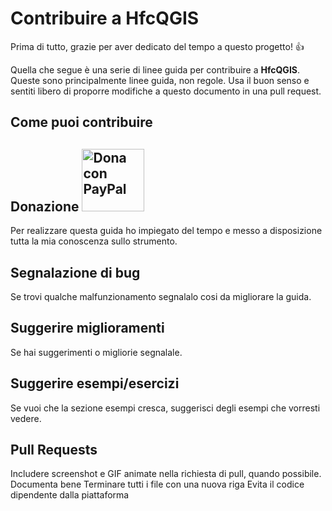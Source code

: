 # Contribuire a HfcQGIS 

Prima di tutto, grazie per aver dedicato del tempo a questo progetto! 👍

Quella che segue è una serie di linee guida per contribuire a **HfcQGIS**. Queste sono principalmente linee guida, non regole. Usa il buon senso e sentiti libero di proporre modifiche a questo documento in una pull request.

## Come puoi contribuire

## Donazione <a href="https://www.paypal.me/pigrecoinfinito" target="_blank"><img width="100" src="https://raw.githubusercontent.com/gbvitrano/HfcQGIS/master/img/PayPal.png" Title="Dona con PayPal" alt="Dona con PayPal" /></a>

Per realizzare questa guida ho impiegato del tempo e messo a disposizione tutta la mia conoscenza sullo strumento.

## Segnalazione di bug
Se trovi qualche malfunzionamento segnalalo cosi da migliorare la guida.

## Suggerire miglioramenti
Se hai suggerimenti o migliorie segnalale.

## Suggerire esempi/esercizi
Se vuoi che la sezione esempi cresca, suggerisci degli esempi che vorresti vedere.

## Pull Requests
Includere screenshot e GIF animate nella richiesta di pull, quando possibile.
Documenta bene
Terminare tutti i file con una nuova riga
Evita il codice dipendente dalla piattaforma
